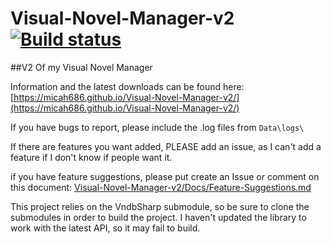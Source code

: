 # Visual-Novel-Manager-v2 [![Build status](https://ci.appveyor.com/api/projects/status/github/micah686/visual-novel-manager-v2?svg=true)](https://ci.appveyor.com/api/projects/status/github/micah686/)

##V2 Of my Visual Novel Manager

Information and the latest downloads can be found here:
[https://micah686.github.io/Visual-Novel-Manager-v2/](https://micah686.github.io/Visual-Novel-Manager-v2/)

If you have bugs to report, please include the .log files from ```Data\logs\```

If there are features you want added, PLEASE add an issue, as I can't add a feature if I don't know if people want it.

if you have feature suggestions, please put create an Issue or comment on this document:
[Visual-Novel-Manager-v2/Docs/Feature-Suggestions.md](https://github.com/micah686/Visual-Novel-Manager-v2/blob/master/Docs/Feature-Suggestions.md)

This project relies on the VndbSharp submodule, so be sure to clone the submodules in order to build the project.
I haven't updated the library to work with the latest API, so it may fail to build.
